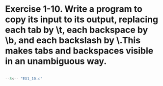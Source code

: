 # Exercise 1-10. Write a program to copy its input to its output, replacing each tab by \t, each backspace by \b, and each backslash by \\.This makes tabs and backspaces visible in an unambiguous way.

``` c

--8<-- "EX1_10.c"

```
